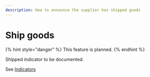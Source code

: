 ```yaml
---
description: How to announce the supplier has shipped goods
---
```


# Ship goods

{% hint style="danger" %}
This feature is planned. 
{% endhint %}

Shipped indicator to be documented.

See [Indicators](indicators.md)

